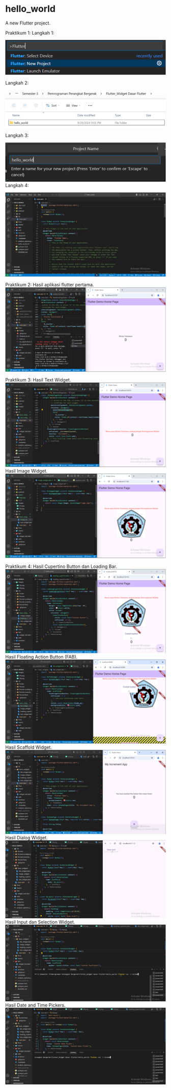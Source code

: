 # hello_world

A new Flutter project.

Praktikum 1:
Langkah 1:

![Screenshot hello_world](images/langkah_1.png)

Langkah 2:

![Screenshot hello_world](images/langkah_2.png)

Langkah 3:

![Screenshot hello_world](images/langkah_3.png)
Langkah 4:

![Screenshot hello_world](images/langkah_4.png)


Praktikum 2:
Hasil aplikasi flutter pertama.
![Screenshot hello_world](images/01.png)

Praktikum 3:
Hasil Text Widget.
![Screenshot hello_world](images/02.png)
Hasil Image Widget.
![Screenshot hello_world](images/03.png)

Praktikum 4:
Hasil Cupertino Button dan Loading Bar.
![Screenshot hello_world](images/04.png)
Hasil Floating Action Button (FAB).
![Screenshot hello_world](images/05.png)
Hasil Scaffold Widget.
![Screenshot hello_world](images/06.png)
Hasil Dialog Widget.
![Screenshot hello_world](images/07.gif)
Hasil Input dan Selection Widget.
![Screenshot hello_world](images/08.gif)
Hasil Date and Time Pickers.
![Screenshot hello_world](images/09.gif)
